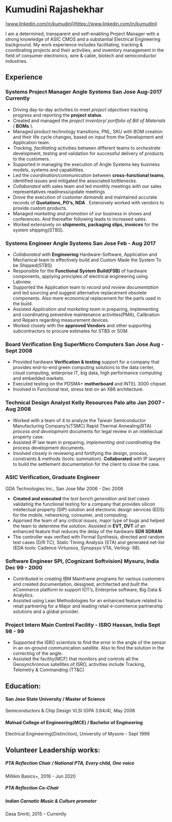 # Kumudini Rajashekhar 
[www.linkedin.com/in/kumudini](https://www.linkedin.com/in/kumudini)

I am a determined, transparent and self-enabling Project Manager with a strong knowledge of ASIC CMOS and a substantial Electrical Engineering background. My work experience includes facilitating, tracking & coordinating projects and their activities, and inventory management in the field of consumer electronics, wire & cable, biotech and semiconductor industries.

## Experience       
### Systems Project Manager  Angle Systems San Jose Aug-2017 Currently
- Driving day-to-day activities to meet *project objectives* tracking progress and reporting the **project status**.
- Created and managed the *project inventory/ portfolio of Bill of Materials*  ( **BOMs** ). 
- Managed product technology transitions, PNL, SKU with BOM creation and their life cycle changes, based on input from the Development and Application team. 
- *Tracking, facilitating* activities between different teams to *orchestrate* development, testing and validation for successful delivery of products to the customers.
- Supported in managing the execution of Angle Systems key business models, systems and capabilities.
- Led the *coordination/communication* between **cross-functional teams**, identified issues and mitigated the associated bottlenecks.
- *Collaborated* with sales team and led monthly meetings with our sales representatives readiness/update meetings
- Drove the execution of *customer demands* and maintained accurate records of **Quotations, PO’s, NDA** . Extensively worked with vendors to provide custom products.
- Managed *marketing and promotion* of our business in shows and conferences. And thereafter following leads to increased sales.
- Worked extensively on **shipments, packaging slips, invoices** for the system shipping(STBS).

### Systems Engineer  Angle Systems San Jose Feb - Aug 2017     
- *Collaborated* with **Engineering** Hardware-Software, Application and Mechanical team to effectively build and Custom Made the System To be Shipped(STBS)
- Responsible for the **Functional System Build(FSB)** of hardware components, applying principles of electrical engineering using Labview.
- Supported the Application team to *record and review documentation* and led sourcing and suggest alternative replacement obsolete components. Also more economical replacement for the parts used in the build.
- Assisted *Application and marketing team* in preparing, implementing and coordinating preventive maintenance activities(PMA), Calibration and Repairs regarding measurement devices.
- Worked closely with the **approved Vendors** and other supporting subcontractors to procure estimates for STBS or SOM.

### Board Verification Eng  SuperMicro Computers San Jose Aug - Sept 2008      
- Provided hardware **Verification & testing** support for a company that provides end-to-end green computing solutions to the data center, cloud computing, enterprise IT, big data, high performance computing  and embedded markets.
- Executed testing on the PDSMA+ **motherboard** and INTEL 3000 chipset.
- Involved in Functional test, stress test on an X86 architecture.

### Technical Design Analyst  Kelly Resources Palo alto Jan 2007 - Aug 2008  
- Worked with a team of 4 to analyze the Taiwan Semiconductor Manufacturing Company’s(TSMC) Rapid Thermal Annealing(RTA) *process and development* documents for legal review in an intellectual property case.
- Assisted IP law team in preparing, *implementing and coordinating* the process development documents.
- Involved closely in reviewing and fortifying the design, process, constraints & methods (tools: summation). **Collaborated** with IP lawyers to build the settlement documentation for the client to close the case.

### ASIC Verification, Graduate Engineer                                                                                             
GDA Technologies Inc., San Jose Mar 2006 - Dec 2006         
- **Created and executed** the *test bench generation and test cases* validating the functional testing for a company that provides silicon intellectual property (SIP) solution and electronic design services (EDS) for the mobile, networking, consumer, and computing.
- Apprised the team of any *critical issues*, major type of bugs and helped the team to determine the solution.
Assisted in **EVT, DVT** of an enhanced feature that reduces the delay of the hardware **SDR SDRAM**. 
- The controller was verified with Formal Synthesis, directed and random test cases (D/R TC), Static Timing Analysis (STA) and generated net-list (EDA tools: Cadence Virtuosos, Synopsys VTA, Verilog- 98).

### Software Engineer SPI, (Cognizant Softvision) Mysuru, India Dec 99 - 2000      
- Contributed in creating IBM Mainframe programs for various customers and created documentation, designed, architected and built the eCommerce platform to support IOT’s, Enterprise software, Big Data & Analytics.
- Assisted using Lean Methodologies for an enhanced feature related to retail partnering for a Major and leading retail e-commerce partnership solutions and a global provider.

### Project Intern  Main Control Facility - ISRO Hassan, India Sept 98 - 99      
- Supported the ISRO scientists to find the error in the angle of the sensor in an on-ground communication satellite. Also to find the solution in the correcting of the angle.
- Assisted the facility(MCF) that monitors and controls all the Geosynchronous satellites of ISRO, activities include Tracking, Telemetry & Commanding (TT&C)

## Education:

#### San Jose State University / Master of Science                                                                
Semiconductors & Chip Design VLSI (GPA 3.84/4), May 2006

#### Malnad College of Engineering(MCE) / Bachelor of Engineering                         
Electrical Engineering(Distinction), University of Mysore - Sept 1999    

## Volunteer Leadership works:

##### PTA Reflection Chair / National PTA, Every child, One voice
Millikin Basics+, 2016 - Jun 2020

##### PTA Reflection Co-Chair

##### Indian Carnatic Music & Culture promoter
Dasa Smriti, 2015 - Currently











